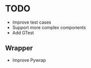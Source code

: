 # TODO

- Improve test cases
- Support more complex components
- Add GTest

## Wrapper

- Improve Pywrap
